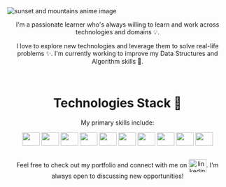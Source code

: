 <img src="https://github.com/BogdanCatalin-Iacob/BogdanCatalin-Iacob/assets/62476009/07984f4d-cb83-46e7-b2c9-4172d74a05ef" alt="sunset and mountains anime image">

<br>

<p align="center">I'm a passionate learner who's always willing to learn and work across technologies and domains 💡.</p>
<p align="center">I love to explore new technologies and leverage them to solve real-life problems ✨. I'm currently working to improve my Data Structures and Algorithm skills 🤯.</p>

<br>

<h1 align="center">Technologies Stack 🚀</h1>

<p align="center">My primary skills include:</p>
<div align="center">
  <img align="center" src="https://cdn.simpleicons.org/html5/" alt="" height="30" width="40" /></a>
  <img align="center" src="https://cdn.simpleicons.org/css3" alt="" height="30" width="40" /></a>
  <img align="center" src="https://cdn.simpleicons.org/javascript" alt="" height="30" width="40" /></a>
  <img align="center" src="https://cdn.simpleicons.org/bootstrap" alt="" height="30" width="40" /></a>
  <img align="center" src="https://cdn.simpleicons.org/python" alt="" height="30" width="40" /></a>
  <img align="center" src="https://cdn.simpleicons.org/django" alt="" height="30" width="40" /></a>
  <img align="center" src="https://cdn.simpleicons.org/flask" alt="" height="30" width="40" /></a>
  <img align="center" src="https://cdn.simpleicons.org/postgresql" alt="" height="30" width="40" /></a>
  <img align="center" src="https://cdn.simpleicons.org/mongodb" alt="" height="30" width="40" /></a>
  <img align="center" src="https://cdn.simpleicons.org/heroku" alt="" height="30" width="40" /></a>
</div>

<br>

<p align="center">Feel free to check out my portfolio and connect with me on <a href="https://www.linkedin.com/in/bogdan-iacob-21291b68/" target="_blank"><img align="center" src="https://cdn.simpleicons.org/linkedin" alt="linkedin icon" height="30" width="40" /></a>. I'm always open to discussing new opportunities!</p>

<!---
BogdanCatalin-Iacob/BogdanCatalin-Iacob is a ✨ special ✨ repository because its `README.md` (this file) appears on your GitHub profile.
You can click the Preview link to take a look at your changes.
--->
